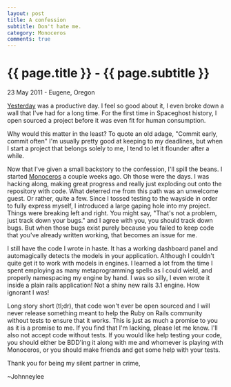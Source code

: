 ```yaml
---
layout: post
title: A confession
subtitle: Don't hate me.
category: Monoceros
comments: true
---
```


{{ page.title }} - {{ page.subtitle }}
================
<p class="meta">23 May 2011 - Eugene, Oregon</p>

[Yesterday][] was a productive day. I feel so good about it, I even broke down a wall that I've had for a long time. For the first time in Spaceghost history, I open sourced a project before it was even fit for human consumption.

Why would this matter in the least? To quote an old adage, "Commit early, commit often" I'm usually pretty good at keeping to my deadlines, but when I start a project that belongs solely to me, I tend to let it flounder after a while.

Now that I've given a small backstory to the confession, I'll spill the beans. I started [Monoceros][] a couple weeks ago. Oh those were the days. I was hacking along, making great progress and really just exploding out onto the repository with code. What deterred me from this path was an unwelcome guest. Or rather, quite a few. Since I tossed testing to the wayside in order to fully express myself, I introduced a large gaping hole into my project. Things were breaking left and right. You might say, "That's not a problem, just track down your bugs." and I agree with you, you should track down bugs. But when those bugs exist purely because you failed to keep code that you've already written working, that becomes an issue for me.

I still have the code I wrote in haste. It has a working dashboard panel and automagically detects the models in your application. Although I couldn't quite get it to work with models in engines. I learned a lot from the time I spent employing as many metaprogramming spells as I could wield, and properly namespacing my engine by hand. I was so silly, I even wrote it inside a plain rails application! Not a shiny new rails 3.1 engine. How ignorant I was!

Long story short (tl;dr), that code won't ever be open sourced and I will never release something meant to help the Ruby on Rails community without <a name="tests"> </a>tests to ensure that it works. This is just as much a promise to you as it is a promise to me. If you find that I'm lacking, please let me know. I'll also not accept code without tests. If you would like help testing your code, you should either be BDD'ing it along with me and whomever is playing with Monoceros, or you should make friends and get some help with your tests.

Thank you for being my silent partner in crime,

~Johnneylee

[Yesterday]: /Monoceros/2011/05/22/Monoceros-beginning.html "Monoceros-beginning"
[Monoceros]: https://github.com/Spaceghost/Monoceros "Monoceros@Github"

